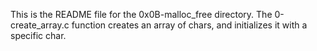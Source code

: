 This is the README file for the 0x0B-malloc_free directory.
The 0-create_array.c function creates an array of chars, and initializes it with a specific char.
